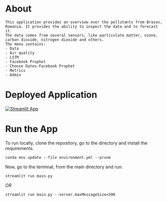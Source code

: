 # About

    This application provides an overview over the pollutants from Brasov, Romania. It provides the ability to inspect the data and to forecast it.
    The data comes from several sensors, like particulate matter, ozone, carbon dioxide, nitrogen dioxide and others. 
    The menu contains:
    - Data 
    - Air quality
    - LSTM
    - Facebook Prophet
    - Choose Dates-Facebook Prophet
    - Metrics
    - Admin
    
# Deployed Application
[![Streamlit App](https://static.streamlit.io/badges/streamlit_badge_black_white.svg)](https://share.streamlit.io/creativitylabb/test_repo/main/main.py)

# Run the App

To run locally, clone the repository, go to the directory and install the requirements.

```
conda env update --file environment.yml --prune
```

Now, go to the terminal, from the main directory and run:

```
streamlit run main.py 
```
*OR*
```
streamlit run main.py --server.maxMessageSize=500
```
